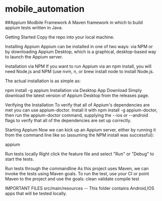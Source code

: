 # mobile_automation

##Appium Modbile Framework
A Maven framework in which to build appium tests written in Java.

Getting Started
Copy the repo into your local machine.

Installing Appium
Appium can be installed in one of two ways: via NPM or by downloading Appium Desktop, which is a graphical, desktop-based way to launch the Appium server.

Installation via NPM
If you want to run Appium via an npm install, you will need Node.js and NPM (use nvm, n, or brew install node to install Node.js.

The actual installation is as simple as:

npm install -g appium
Installation via Desktop App Download
Simply download the latest version of Appium Desktop from the releases page.

Verifying the Installation
To verify that all of Appium's dependencies are met you can use appium-doctor.
Install it with npm install -g appium-doctor, then run the appium-doctor command, supplying the --ios or --android flags to verify that all of the dependencies are set up correctly.

Starting Appium
Now we can kick up an Appium server, either by running it from the command line like so (assuming the NPM install was successful):

appium 

Run tests locally
Right click the feature file and select "Run" or "Debug" to start the tests.

Run tests through the commandline
As this project uses Maven, we can invoke the tests using Maven goals.
To run the test, use your CI or point Maven to the project and use the goals:
clean
validate
compile
test

IMPORTANT FILES
src/main/resources -- This folder contains Android,IOS apps that will be tested locally.
